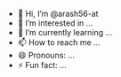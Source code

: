 - 👋 Hi, I’m @arash56-at
- 👀 I’m interested in ...
- 🌱 I’m currently learning ...
- 📫 How to reach me ...
- 😄 Pronouns: ...
- ⚡ Fun fact: ...


